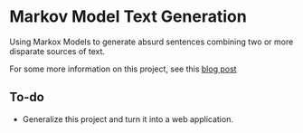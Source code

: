 # Markov Model Text Generation

Using Markox Models to generate absurd sentences combining two or more disparate sources of text.

For some more information on this project, see this [blog post](https://bgreenawald.github.io/blog/2018/markov-text-gen.html)

## To-do

* Generalize this project and turn it into a web application.
